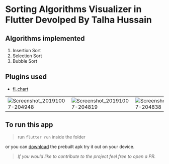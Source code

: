 # Sorting Algorithms Visualizer in Flutter Devolped By Talha Hussain 

## Algorithms implemented

1. Insertion Sort
2. Selection Sort
3. Bubble Sort

## Plugins used

* [fl_chart](https://pub.dev/packages/fl_chart)

| | | |
| --- | ---| ---|
| ![Screenshot_20191007-204948](https://user-images.githubusercontent.com/29589003/66323947-584d0000-e944-11e9-9abc-89e3b8fecad0.png) | ![Screenshot_20191007-204819](https://user-images.githubusercontent.com/29589003/66323948-584d0000-e944-11e9-9b2c-332932735d51.png) | ![Screenshot_20191007-204838](https://user-images.githubusercontent.com/29589003/66323950-584d0000-e944-11e9-8a01-c28c1bb77899.png)

## To run this app

> run `flutter run` inside the folder

or you can [download](sortingAlgo.apk) the prebuilt apk try it out on your device.

> *If you would like to contribute to the project feel free to open a PR.*
